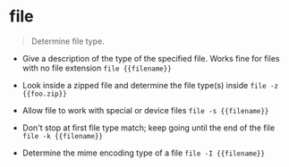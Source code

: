 # file
> Determine file type.

- Give a description of the type of the specified file. Works fine for files with no file extension
`file {{filename}}`

- Look inside a zipped file and determine the file type(s) inside
`file -z {{foo.zip}}`

- Allow file to work with special or device files
`file -s {{filename}}`

- Don't stop at first file type match; keep going until the end of the file
`file -k {{filename}}`

- Determine the mime encoding type of a file
`file -I {{filename}}`
